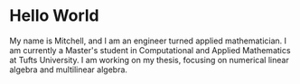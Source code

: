 <!DOCTYPE html>
<html>
<body>
<h1>Hello World</h1>
<p>My name is Mitchell, and I am an engineer turned applied mathematician. I am currently a Master's student in Computational and Applied Mathematics at Tufts University. I am working on my thesis, focusing on numerical linear algebra and multilinear algebra.</p>
</body>
</html>

